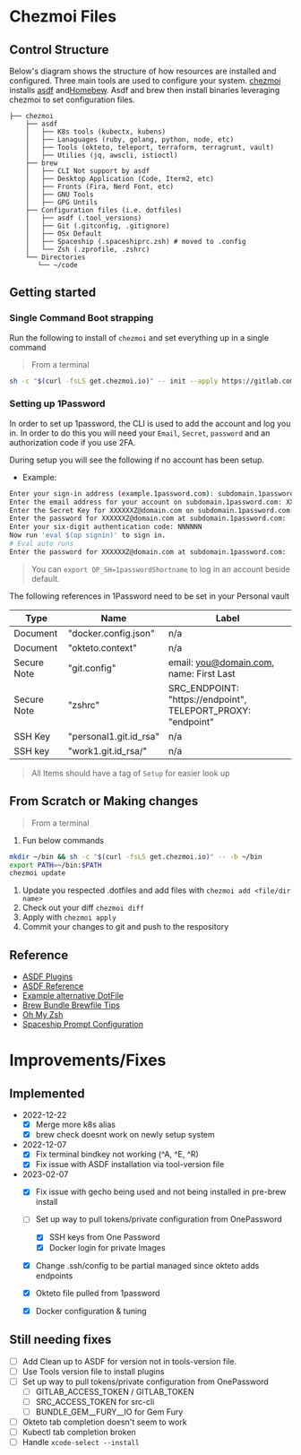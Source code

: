 # Chezmoi Files

## Control Structure
Below's diagram shows the structure of how resources are installed and configured. Three main tools are used to configure your system. [chezmoi](https://www.chezmoi.io/) installs [asdf](https://asdf-vm.com/) and[Homebew](https://brew.sh/). Asdf and brew then install binaries leveraging chezmoi to set configuration files.

```
├── chezmoi
    ├── asdf
    │   ├── K8s tools (kubectx, kubens)
    │   ├── Lanaguages (ruby, golang, python, node, etc)
    │   ├── Tools (okteto, teleport, terraform, terragrunt, vault)
    │   ├── Utilies (jq, awscli, istioctl)
    ├── brew
    │   ├── CLI Not support by asdf
    │   ├── Desktop Application (Code, Iterm2, etc)
    │   ├── Fronts (Fira, Nerd Font, etc)
    │   ├── GNU Tools
    │   ├── GPG Untils
    ├── Configuration files (i.e. dotfiles)
    │   ├── asdf (.tool_versions)
    │   ├── Git (.gitconfig, .gitignore)
    │   ├── OSx Default
    │   ├── Spaceship (.spaceshiprc.zsh) # moved to .config
    │   └── Zsh (.zprofile, .zshrc)
    └── Directories
       └── ~/code
```

## Getting started

### Single Command Boot strapping
Run the following to install of `chezmoi` and set everything up in a single command

> From a terminal
```bash
sh -c "$(curl -fsLS get.chezmoi.io)" -- init --apply https://gitlab.com/jeffs-public/chezmoi-files
```

### Setting up 1Password
In order to set up 1password, the CLI is used to add the account and log you in. In order to do this you will need your `Email`, `Secret`, `password` and an authorization code if you use 2FA.

During setup you will see the following if no account has been setup.
- Example:
```bash
Enter your sign-in address (example.1password.com): subdomain.1password.com
Enter the email address for your account on subdomain.1password.com: XXXXXXZ@domain.com
Enter the Secret Key for XXXXXXZ@domain.com on subdomain.1password.com:
Enter the password for XXXXXXZ@domain.com at subdomain.1password.com:
Enter your six-digit authentication code: NNNNNN
Now run 'eval $(op signin)' to sign in.
# Eval auto runs
Enter the password for XXXXXXZ@domain.com at subdomain.1password.com:
```
> You can `export OP_SH=1passwordShortname` to log in an account beside default.

The following references in 1Password need to be set in your Personal vault

| Type | Name | Label |
| ---- | ---- | ---- |
| Document | "docker.config.json" | n/a |
| Document | "okteto.context" | n/a |
| Secure Note | "git.config" | email: you@domain.com, name: First Last |
| Secure Note | "zshrc" | SRC_ENDPOINT: "https://endpoint", TELEPORT_PROXY: "endpoint" |
| SSH Key | "personal1.git.id_rsa" | n/a |
| SSH key | "work1.git.id_rsa/" | n/a |


> All Items should have a tag of `Setup` for easier look up

## From Scratch or Making changes

> From a terminal
1. Fun below commands
```bash
mkdir ~/bin && sh -c "$(curl -fsLS get.chezmoi.io)" -- -b ~/bin
export PATH=~/bin:$PATH
chezmoi update
```
1. Update you respected .dotfiles and add files with `chezmoi add <file/dir name>`
1. Check out your diff `chezmoi diff`
1. Apply with `chezmoi apply`
1. Commit your changes to git and push to the respository

## Reference

* [ASDF Plugins](https://github.com/asdf-vm/asdf-plugins)
* [ASDF Reference](https://asdf-vm.com/manage/core.html)
* [Example alternative DotFile ](https://github.com/denysdovhan/dotfiles)
* [Brew Bundle Brewfile Tips](https://gist.github.com/ChristopherA/a579274536aab36ea9966f301ff14f3f)
* [Oh My Zsh](https://github.com/ohmyzsh)
* [Spaceship Prompt Configuration](https://spaceship-prompt.sh/config/intro/)

# Improvements/Fixes

## Implemented

* 2022-12-22
  - [X] Merge more k8s alias
  - [X] brew check doesnt work on newly setup system
* 2022-12-07
  - [X] Fix terminal bindkey not working (^A, ^E, ^R)
  - [X] Fix issue with ASDF installation via tool-version file
* 2023-02-07
  - [X] Fix issue with gecho being used and not being installed in pre-brew install
  - [ ] Set up way to pull tokens/private configuration from OnePassword
    - [X] SSH keys from One Password
    - [X] Docker login for private Images
  - [X] Change .ssh/config to be partial managed since okteto adds endpoints
  - [X] Okteto file pulled from 1password
  - [X] Docker configuration & tuning


## Still needing fixes

- [ ] Add Clean up to ASDF for version not in tools-version file.
- [ ] Use Tools version file to install plugins
- [ ] Set up way to pull tokens/private configuration from OnePassword
    - [ ] GITLAB_ACCESS_TOKEN / GITLAB_TOKEN
    - [ ] SRC_ACCESS_TOKEN for src-cli
    - [ ] BUNDLE_GEM__FURY__IO for Gem Fury
- [ ] Okteto tab completion doesn't seem to work
- [ ] Kubectl tab completion broken
- [ ] Handle `xcode-select --install`
